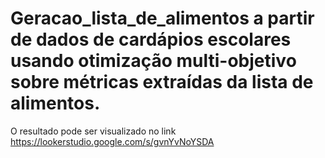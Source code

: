 # Geracao_lista_de_alimentos a partir de dados de cardápios escolares usando otimização multi-objetivo sobre métricas extraídas da lista de alimentos.

O resultado pode ser visualizado no link https://lookerstudio.google.com/s/gvnYvNoYSDA
